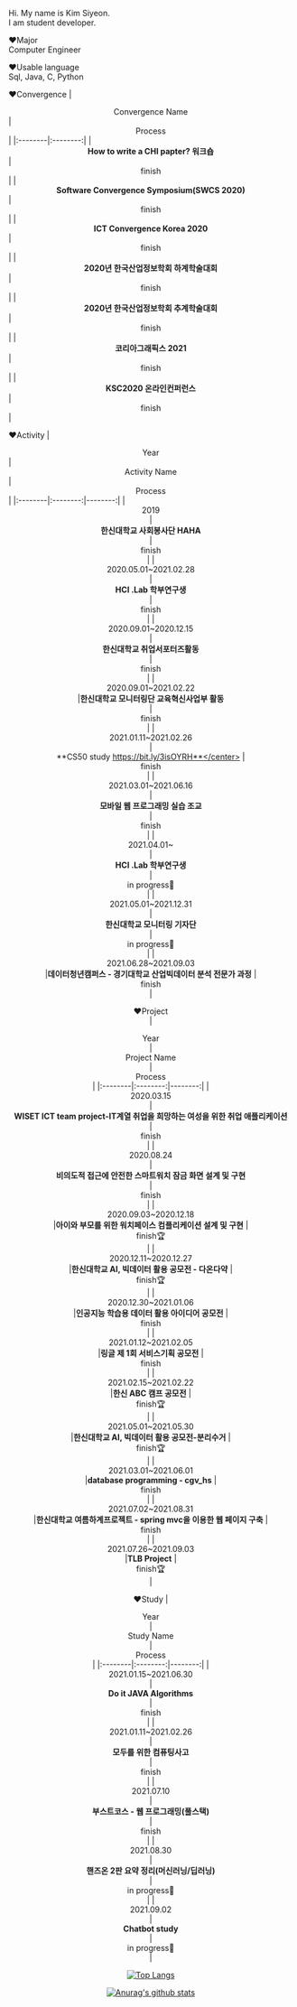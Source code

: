 

Hi. My name is Kim Siyeon.  
I am student developer.   


:heart:Major\
Computer Engineer

:heart:Usable language\
Sql, Java, C, Python


:heart:Convergence
  |  <center>Convergence Name</center> |  <center>Process</center> |
  |:--------|:--------:|
  | <center>**How to write a CHI papter? 워크숍**</center> |<center>finish</center>|
  | <center>**Software Convergence Symposium(SWCS 2020)**</center> |<center>finish</center>|
  | <center>**ICT Convergence Korea 2020**</center> |<center>finish</center>|
  | <center>**2020년 한국산업정보학회 하계학술대회**</center> |<center>finish</center>|
  | <center>**2020년 한국산업정보학회 추계학술대회**</center> |<center>finish</center>|
  | <center>**코리아그래픽스 2021**</center> |<center>finish</center>|
  | <center>**KSC2020 온라인컨퍼런스**</center> |<center>finish</center>|

:heart:Activity
|  <center>Year</center> |  <center>Activity Name</center> | <center>Process</center> |
|:--------|:--------:|--------:|
|<center>2019<center> | <center>**한신대학교 사회봉사단 HAHA**</center> |<center>finish</center>|
|<center>2020.05.01~2021.02.28<center> | <center>**HCI .Lab 학부연구생**</center> |<center>finish</center>|
|<center>2020.09.01~2020.12.15<center> | <center>**한신대학교 취업서포터즈활동**</center> |<center>finish</center>|
|<center>2020.09.01~2021.02.22<center>|**한신대학교 모니터링단 교육혁신사업부 활동** <center>|<center>finish</center>|
|<center>2021.01.11~2021.02.26<center> | <center>**CS50 study https://bit.ly/3isOYRH**</center> |<center>finish</center>|
  |<center>2021.03.01~2021.06.16<center> | <center>**모바일 웹 프로그래밍 실습 조교**</center> |<center>finish</center>|
|<center>2021.04.01~<center> | <center>**HCI .Lab 학부연구생**</center> |<center>in progress:muscle:</center>|
|<center>2021.05.01~2021.12.31<center> | <center>**한신대학교 모니터링 기자단**</center> |<center>in progress:muscle:</center>|
|<center>2021.06.28~2021.09.03<center>|**데이터청년캠퍼스 - 경기대학교 산업빅데이터 분석 전문가 과정** |<center>finish<center>|

:heart:Project   
|  <center>Year</center> |  <center>Project Name</center> |  <center>Process</center> |
|:--------|:--------:|--------:|
|<center>2020.03.15<center> | <center>**WISET ICT team project-IT계열 취업을 희망하는 여성을 위한 취업 애플리케이션**</center> |<center>finish</center>|
|<center>2020.08.24<center> | <center>**비의도적 접근에 안전한 스마트워치 잠금 화면 설계 및 구현**</center> |<center>finish</center>|
|<center>2020.09.03~2020.12.18 <center>|**아이와 부모를 위한 워치페이스 컴플리케이션 설계 및 구현** |<center>finish:trophy:<center>|
|<center>2020.12.11~2020.12.27 <center>|**한신대학교 AI, 빅데이터 활용 공모전 - 다온다약** |<center>finish:trophy:<center>|
|<center>2020.12.30~2021.01.06 <center>|**인공지능 학습용 데이터 활용 아이디어 공모전** |<center>finish<center>|
|<center>2021.01.12~2021.02.05 <center>|**링글 제 1회 서비스기획 공모전** |<center>finish<center>|
|<center>2021.02.15~2021.02.22 <center>|**한신 ABC 캠프 공모전** |<center>finish:trophy:<center>|
|<center>2021.05.01~2021.05.30 <center>|**한신대학교 AI, 빅데이터 활용 공모전-분리수거** |<center>finish:trophy:<center>|
|<center>2021.03.01~2021.06.01 <center>|**database programming - cgv_hs** |<center>finish<center>|
|<center>2021.07.02~2021.08.31<center>|**한신대학교 여름하계프로젝트 - spring mvc을 이용한 웹 페이지 구축** |<center>finish<center>|
|<center>2021.07.26~2021.09.03<center>|**TLB Project** |<center>finish:trophy:<center>|  
  
:heart:Study
|  <center>Year</center> |  <center>Study Name</center> |  <center>Process</center> |
|:--------|:--------:|--------:|
|<center>2021.01.15~2021.06.30<center> | <center>**Do it JAVA Algorithms**</center> |<center>finish</center>|
|<center>2021.01.11~2021.02.26<center> | <center>**모두를 위한 컴퓨팅사고**</center> |<center>finish</center>|
|<center>2021.07.10<center> | <center>**부스트코스 - 웹 프로그래밍(풀스택)**</center> |<center>finish</center>|
|<center>2021.08.30<center> | <center>**핸즈온 2판 요약 정리(머신러닝/딥러닝)**</center> |<center>in progress:muscle:</center>|
|<center>2021.09.02<center> | <center>**Chatbot study**</center> |<center>in progress:muscle:</center>|



[![Top Langs](https://github-readme-stats.vercel.app/api/top-langs/?username=pennya6&layout=compact)](https://github.com/anuraghazra/github-readme-stats)



[![Anurag's github stats](https://github-readme-stats.vercel.app/api?username=pennya6)](https://github.com/anuraghazra/github-readme-stats)
